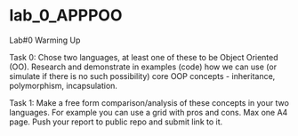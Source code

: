 # lab_0_APPPOO

Lab#0
Warming Up

Task 0: Chose two languages, at least one of these to be Object Oriented (OO). Research and demonstrate in examples (code) how we can use (or simulate if there is no such possibility) core OOP concepts - inheritance, polymorphism, incapsulation. 

Task 1: Make a free form comparison/analysis of these concepts in your two languages. For example you can use a grid with pros and cons. Max one A4 page. Push your report to public repo and submit link to it.
